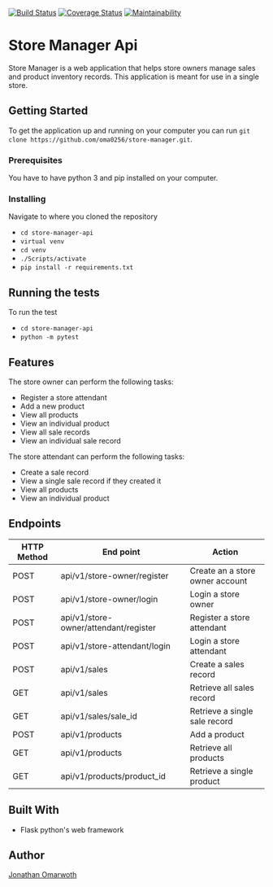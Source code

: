 [![Build Status](https://travis-ci.org/oma0256/store-manager-api.svg?branch=challenge3)](https://travis-ci.org/oma0256/store-manager-api)
[![Coverage Status](https://coveralls.io/repos/github/oma0256/store-manager-api/badge.svg?branch=challenge3)](https://coveralls.io/github/oma0256/store-manager-api?branch=challenge3)
[![Maintainability](https://api.codeclimate.com/v1/badges/3303ae1c369c0bd693df/maintainability)](https://codeclimate.com/github/oma0256/store-manager-api/maintainability)
# Store Manager Api
Store Manager is a web application that helps store owners manage sales and product inventory records. This application is meant for use in a single store.

## Getting Started
To get the application up and running on your computer you can run ```git clone https://github.com/oma0256/store-manager.git```.

### Prerequisites
You have to have python 3 and pip installed on your computer.

### Installing
Navigate to where you cloned the repository
- ```cd store-manager-api```
- ```virtual venv```
- ```cd venv```
- ```./Scripts/activate```
- ```pip install -r requirements.txt```

## Running the tests
To run the test
- ```cd store-manager-api```
- ```python -m pytest```

## Features
The store owner can perform the following tasks:
- Register a store attendant
- Add a new product
- View all products
- View an individual product
- View all sale records
- View an individual sale record

The store attendant can perform the following tasks:
- Create a sale record
- View a single sale record if they created it
- View all products
- View an individual product

## Endpoints
HTTP Method | End point | Action
-----------|-----------|----------
POST | api/v1/store-owner/register | Create an a store owner account
POST | api/v1/store-owner/login | Login a store owner
POST | api/v1/store-owner/attendant/register | Register a store attendant
POST | api/v1/store-attendant/login | Login a store attendant
POST | api/v1/sales | Create a sales record
GET | api/v1/sales | Retrieve all sales record
GET | api/v1/sales/sale_id | Retrieve a single sale record
POST | api/v1/products | Add a product
GET | api/v1/products | Retrieve all products
GET | api/v1/products/product_id | Retrieve a single product

## Built With
- Flask python's web framework

## Author
[Jonathan Omarwoth](https://github.com/oma0256)
